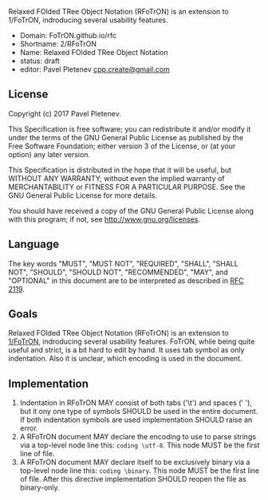 Relaxed FOlded TRee Object Notation (RFoTrON) is an extension to 1/FoTrON, indroducing several usability features.

* Domain: FoTrON.github.io/rfc
* Shortname: 2/RFoTrON
* Name: Relaxed FOlded TRee Object Notation
* status: draft
* editor: Pavel Pletenev <cpp.create@gmail.com>


## License

Copyright (c) 2017 Pavel Pletenev.

This Specification is free software; you can redistribute it and/or modify it under the terms of the GNU General Public License as published by the Free Software Foundation; either version 3 of the License, or (at your option) any later version.

This Specification is distributed in the hope that it will be useful, but WITHOUT ANY WARRANTY; without even the implied warranty of MERCHANTABILITY or FITNESS FOR A PARTICULAR PURPOSE. See the GNU General Public License for more details.

You should have received a copy of the GNU General Public License along with this program; if not, see http://www.gnu.org/licenses.

## Language

The key words "MUST", "MUST NOT", "REQUIRED", "SHALL", "SHALL NOT", "SHOULD", "SHOULD NOT", "RECOMMENDED", "MAY", and "OPTIONAL" in this document are to be interpreted as described in [RFC 2119](http://tools.ietf.org/html/rfc2119).

## Goals
Relaxed FOlded TRee Object Notation (RFoTrON) is an extension to [1/FoTrON](1/FoTrON), indroducing several usability features.
FoTrON, while being quite useful and strict, is a bit hard to edit by hand. It uses tab symbol as only indentation. Also it is unclear, which encoding is used in the document.

## Implementation

1. Indentation in RFoTrON MAY consist of both tabs ('\t') and spaces (' '), but it ony one type of symbols SHOULD be used in the entire document. If both indentation symbols are used implementation SHOULD raise an error.
2. A RFoTrON document MAY declare the encoding to use to parse strings via a top-level node line this: `coding \utf-8`. This node MUST be the first line of file.
3. A RFoTrON document MAY declare itself to be exclusively binary via a top-level node line this: `coding \binary`. This node MUST be the first line of file. After this directive implementation SHOULD reopen the file as binary-only.
